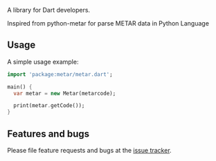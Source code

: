A library for Dart developers.

Inspired from python-metar for parse METAR data in Python Language

## Usage

A simple usage example:

```dart
import 'package:metar/metar.dart';

main() {
  var metar = new Metar(metarcode);

  print(metar.getCode());
}
```

## Features and bugs

Please file feature requests and bugs at the [issue tracker][tracker].

[tracker]: https://github.com/diegogarromolina/metart/issues
